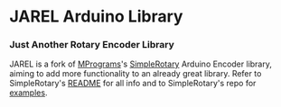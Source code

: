 # JAREL Arduino Library
### Just Another Rotary Encoder Library

JAREL is a fork of [MPrograms](https://github.com/mprograms/)'s [SimpleRotary](https://github.com/mprograms/SimpleRotary/) Arduino Encoder library, aiming to add more functionality to an already great library.
Refer to SimpleRotary's [README](https://github.com/mprograms/SimpleRotary/blob/master/readme.md) for all info and to SimpleRotary's repo for [examples](https://https://github.com/mprograms/SimpleRotary/tree/master/examples).